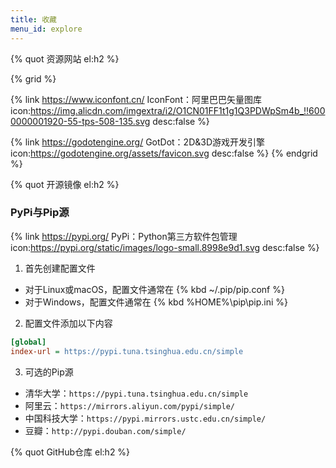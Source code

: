 ```yaml
---
title: 收藏
menu_id: explore
---
```


{% quot 资源网站 el:h2 %}

{% grid %} 
<!-- cell -->
{% link https://www.iconfont.cn/ IconFont：阿里巴巴矢量图库 icon:https://img.alicdn.com/imgextra/i2/O1CN01FF1t1g1Q3PDWpSm4b_!!6000000001920-55-tps-508-135.svg desc:false %}
<!-- cell -->
{% link https://godotengine.org/ GotDot：2D&3D游戏开发引擎 icon:https://godotengine.org/assets/favicon.svg desc:false %}
{% endgrid %}


{% quot 开源镜像 el:h2 %}

### PyPi与Pip源

{% link https://pypi.org/ PyPi：Python第三方软件包管理 icon:https://pypi.org/static/images/logo-small.8998e9d1.svg desc:false %}

1. 首先创建配置文件
- 对于Linux或macOS，配置文件通常在 {% kbd ~/.pip/pip.conf %}
- 对于Windows，配置文件通常在 {% kbd %HOME%\pip\pip.ini %}

2. 配置文件添加以下内容
```ini
[global]
index-url = https://pypi.tuna.tsinghua.edu.cn/simple
```

3. 可选的Pip源
- 清华大学：`https://pypi.tuna.tsinghua.edu.cn/simple`
- 阿里云：`https://mirrors.aliyun.com/pypi/simple/`
- 中国科技大学：`https://pypi.mirrors.ustc.edu.cn/simple/`
- 豆瓣：`http://pypi.douban.com/simple/`

{% quot GitHub仓库 el:h2 %}